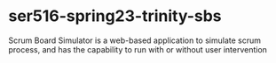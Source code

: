 # ser516-spring23-trinity-sbs
Scrum Board Simulator is a web-based application to simulate scrum process, and has the capability to run with or without user intervention
